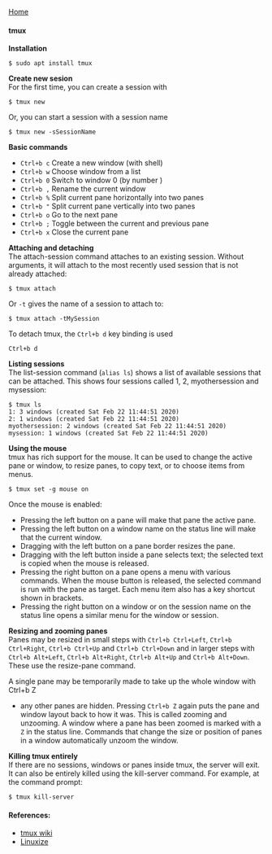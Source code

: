 [Home](../README.md)

#### tmux
**Installation**  
```
$ sudo apt install tmux
```
**Create new sesion**    
For the first time, you can create a session with 
```
$ tmux new
```
Or, you can start a session with a session name
```
$ tmux new -sSessionName
```

**Basic commands**  
* `Ctrl+b c` Create a new window (with shell)
* `Ctrl+b w` Choose window from a list
* `Ctrl+b 0` Switch to window 0 (by number )
* `Ctrl+b ,` Rename the current window
* `Ctrl+b %` Split current pane horizontally into two panes
* `Ctrl+b "` Split current pane vertically into two panes
* `Ctrl+b o` Go to the next pane
* `Ctrl+b ;` Toggle between the current and previous pane
* `Ctrl+b x` Close the current pane

**Attaching and detaching**  
The attach-session command attaches to an existing session. Without arguments, 
it will attach to the most recently used session that is not already attached:
```
$ tmux attach
```
Or `-t` gives the name of a session to attach to:
```
$ tmux attach -tMySession
```
To detach tmux, the `Ctrl+b d` key binding is used
```
Ctrl+b d
```

**Listing sessions**  
The list-session command (`alias ls`) shows a list of available sessions that can 
be attached. This shows four sessions called 1, 2, myothersession and mysession:
```
$ tmux ls
1: 3 windows (created Sat Feb 22 11:44:51 2020)
2: 1 windows (created Sat Feb 22 11:44:51 2020)
myothersession: 2 windows (created Sat Feb 22 11:44:51 2020)
mysession: 1 windows (created Sat Feb 22 11:44:51 2020)
```

**Using the mouse**  
tmux has rich support for the mouse. It can be used to change the active pane 
or window, to resize panes, to copy text, or to choose items from menus.
```
$ tmux set -g mouse on  
```
Once the mouse is enabled:
* Pressing the left button on a pane will make that pane the active pane.
* Pressing the left button on a window name on the status line will make that 
  the current window.
* Dragging with the left button on a pane border resizes the pane.
* Dragging with the left button inside a pane selects text; the selected text 
  is copied when the mouse is released.
* Pressing the right button on a pane opens a menu with various commands. When 
  the mouse button is released, the selected command is run with the pane as 
  target. Each menu item also has a key shortcut shown in brackets.
* Pressing the right button on a window or on the session name on the status 
  line opens a similar menu for the window or session.

**Resizing and zooming panes**  
Panes may be resized in small steps with `Ctrl+b Ctrl+Left`, `Ctrl+b Ctrl+Right`,
`Ctrl+b Ctrl+Up` and `Ctrl+b Ctrl+Down` and in larger steps with `Ctrl+b Alt+Left`,
`Ctrl+b Alt+Right`, `Ctrl+b Alt+Up` and `Ctrl+b Alt+Down`. These use the resize-pane command.

A single pane may be temporarily made to take up the whole window with Ctrl+b Z
* any other panes are hidden. Pressing `Ctrl+b Z` again puts the pane and window
layout back to how it was. This is called zooming and unzooming. A window where
a pane has been zoomed is marked with a `Z` in the status line. Commands that 
change the size or position of panes in a window automatically unzoom the window.

**Killing tmux entirely**  
If there are no sessions, windows or panes inside tmux, the server will exit. 
It can also be entirely killed using the kill-server command. For example, 
at the command prompt:
```
$ tmux kill-server
```

#### References: 
* [tmux wiki](https://github.com/tmux/tmux/wiki/Getting-Started) 
* [Linuxize](https://linuxize.com/post/getting-started-with-tmux/) 
